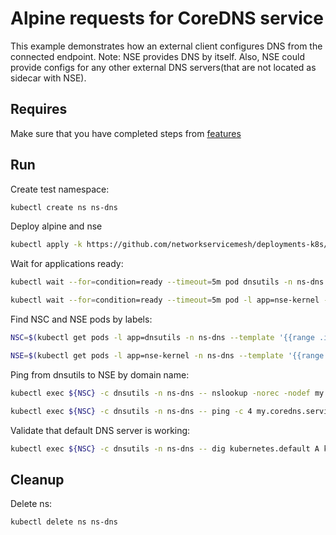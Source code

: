 # Alpine requests for CoreDNS service

This example demonstrates how an external client configures DNS from the connected endpoint. 
Note: NSE provides DNS by itself. Also, NSE could provide configs for any other external DNS servers(that are not located as sidecar with NSE).

## Requires

Make sure that you have completed steps from [features](../)

## Run

Create test namespace:
```bash
kubectl create ns ns-dns
```

Deploy alpine and nse
```bash
kubectl apply -k https://github.com/networkservicemesh/deployments-k8s/examples/features/dns?ref=18073dba9033c4482d9d620373d5f54835c11c45
```

Wait for applications ready:
```bash
kubectl wait --for=condition=ready --timeout=5m pod dnsutils -n ns-dns
```
```bash
kubectl wait --for=condition=ready --timeout=5m pod -l app=nse-kernel -n ns-dns
```

Find NSC and NSE pods by labels:
```bash
NSC=$(kubectl get pods -l app=dnsutils -n ns-dns --template '{{range .items}}{{.metadata.name}}{{"\n"}}{{end}}')
```
```bash
NSE=$(kubectl get pods -l app=nse-kernel -n ns-dns --template '{{range .items}}{{.metadata.name}}{{"\n"}}{{end}}')
```

Ping from dnsutils to NSE by domain name:
```bash
kubectl exec ${NSC} -c dnsutils -n ns-dns -- nslookup -norec -nodef my.coredns.service
```
```bash
kubectl exec ${NSC} -c dnsutils -n ns-dns -- ping -c 4 my.coredns.service
```

Validate that default DNS server is working:
```bash
kubectl exec ${NSC} -c dnsutils -n ns-dns -- dig kubernetes.default A kubernetes.default AAAA | grep "kubernetes.default.svc.cluster.local"
```

## Cleanup

Delete ns:
```bash
kubectl delete ns ns-dns
```
